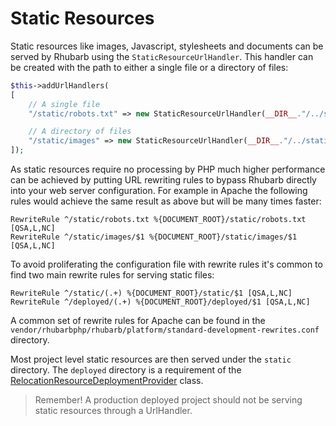 Static Resources
================

Static resources like images, Javascript, stylesheets and documents can be served by Rhubarb using the
`StaticResourceUrlHandler`. This handler can be created with the path to either a single file or a directory
of files:

``` php
$this->addUrlHandlers(
[
    // A single file
    "/static/robots.txt" => new StaticResourceUrlHandler(__DIR__."/../static/robots.txt"),

    // A directory of files
    "/static/images" => new StaticResourceUrlHandler(__DIR__."/../static/images")
]);
```

As static resources require no processing by PHP much higher performance can be achieved by putting
URL rewriting rules to bypass Rhubarb directly into your web server configuration. For example in Apache
the following rules would achieve the same result as above but will be many times faster:

```
RewriteRule ^/static/robots.txt %{DOCUMENT_ROOT}/static/robots.txt [QSA,L,NC]
RewriteRule ^/static/images/$1 %{DOCUMENT_ROOT}/static/images/$1 [QSA,L,NC]
```

To avoid proliferating the configuration file with rewrite rules it's common to find two main rewrite rules
for serving static files:

```
RewriteRule ^/static/(.+) %{DOCUMENT_ROOT}/static/$1 [QSA,L,NC]
RewriteRule ^/deployed/(.+) %{DOCUMENT_ROOT}/deployed/$1 [QSA,L,NC]
```

A common set of rewrite rules for Apache can be found in the
`vendor/rhubarbphp/rhubarb/platform/standard-development-rewrites.conf` directory.

Most project level static resources are then served under the `static` directory. The `deployed` directory is
a requirement of the [RelocationResourceDeploymentProvider](deployment#content) class.

> Remember! A production deployed project should not be serving static resources through a UrlHandler.